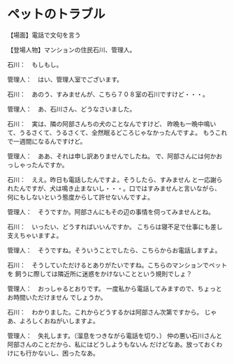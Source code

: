 # ペットのトラブル

【場面】電話で文句を言う

【登場人物】マンションの住民石川、管理人。

石川：　もしもし。

管理人：　はい、管理人室でございます。

石川：　あのう、すみませんが、こちら７０８室の石川ですけど・・・。

管理人：　あ、石川さん、どうなさいました。

石川：　実は、隣の阿部さんちの犬のことなんですけど、
昨晩も一晩中鳴いて、うるさくて、うるさくて、全然眠るどころじゃなかったんですよ。
もうこれで一週間になるんですけど。

管理人：　ああ、それは申し訳ありませんでしたね。
で、阿部さんには何かおっしゃったんですか。

石川：　ええ。昨日も電話したんですよ。そうしたら、すみません
と一応謝られたんですが、犬は鳴き止まないし・・・。口ではすみませんと言いながら、
何にもしないという態度からして許せないんですよ。

管理人：　そうですか。阿部さんにもその辺の事情を伺ってみませんとね。

石川：　いったい、どうすればいいんですか。
こちらは寝不足で仕事にも差し支えちゃいますよ。

管理人：　そうですね。そういうことでしたら、こちらからお電話しますよ。

石川：　そうしていただけるとありがたいですね。こちらのマンションでペットを
飼うに際しては隣近所に迷惑をかけないことという規則でしょ？

管理人：　おっしゃるとおりです。
一度私から電話してみますので、ちょっとお時間いただけません
でしょうか。

石川：　わかりました。これからどうするかは阿部さん次第ですから。
じゃあ、よろしくおねがいしますよ。

管理人：　失礼します。（溜息をつきながら電話を切り、）
仲の悪い石川さんと阿部さんのことだから、私にはどうしようもないん
だけどなあ。放っておくわけにも行かないし、困ったなあ。

